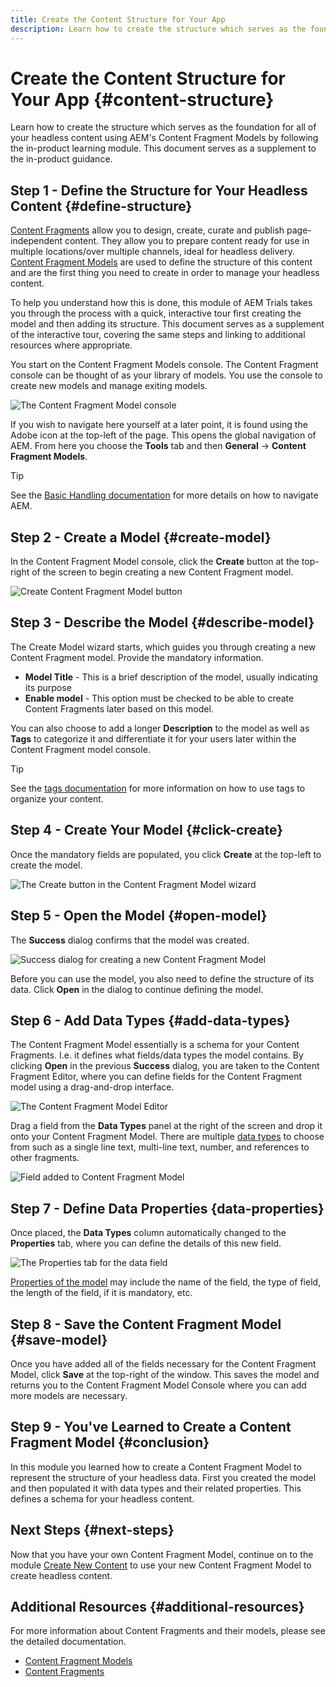 ```yaml
---
title: Create the Content Structure for Your App
description: Learn how to create the structure which serves as the foundation for all of your headless content using AEM's Content Fragment Models.
---
```


# Create the Content Structure for Your App {#content-structure}

Learn how to create the structure which serves as the foundation for all of your headless content using AEM's Content Fragment Models by following the in-product learning module. This document serves as a supplement to the in-product guidance.

## Step 1 - Define the Structure for Your Headless Content {#define-structure}

[Content Fragments](/help/assets/content-fragments/content-fragments.md) allow you to design, create, curate and publish page-independent content. They allow you to prepare content ready for use in multiple locations/over multiple channels, ideal for headless delivery. [Content Fragment Models](/help/assets/content-fragments/content-fragments-models.md) are used to define the structure of this content and are the first thing you need to create in order to manage your headless content.

To help you understand how this is done, this module of AEM Trials takes you through the process with a quick, interactive tour first creating the model and then adding its structure. This document serves as a supplement of the interactive tour, covering the same steps and linking to additional resources where appropriate.

You start on the Content Fragment Models console. The Content Fragment console can be thought of as your library of models. You use the console to create new models and manage exiting models.

![The Content Fragment Model console]()

If you wish to navigate here yourself at a later point, it is found using the Adobe icon at the top-left of the page. This opens the global navigation of AEM. From here you choose the **Tools** tab and then **General** -&gt; **Content Fragment Models**.

>[!TIP]
>
>See the [Basic Handling documentation](/help/sites-cloud/authoring/getting-started/basic-handling.md) for more details on how to navigate AEM.
 
## Step 2 - Create a Model {#create-model}

In the Content Fragment Model console, click the **Create** button at the top-right of the screen to begin creating a new Content Fragment model.

![Create Content Fragment Model button]()

## Step 3 - Describe the Model {#describe-model}

The Create Model wizard starts, which guides you through creating a new Content Fragment model. Provide the mandatory information.

* **Model Title** - This is a brief description of the model, usually indicating its purpose
* **Enable model** - This option must be checked to be able to create Content Fragments later based on this model.

You can also choose to add a longer **Description** to the model as well as **Tags** to categorize it and differentiate it for your users later within the Content Fragment model console.

>[!TIP]
>
>See the [tags documentation](/help/sites-cloud/authoring/features/tags.md) for more information on how to use tags to organize your content.

## Step 4 - Create Your Model {#click-create}

Once the mandatory fields are populated, you click **Create** at the top-left to create the model. 

![The Create button in the Content Fragment Model wizard]()

## Step 5 - Open the Model {#open-model}

The **Success** dialog confirms that the model was created.

![Success dialog for creating a new Content Fragment Model]()

Before you can use the model, you also need to define the structure of its data. Click **Open** in the dialog to continue defining the model.

## Step 6 - Add Data Types {#add-data-types}

The Content Fragment Model essentially is a schema for your Content Fragments. I.e. it defines what fields/data types the model contains. By clicking **Open** in the previous **Success** dialog, you are taken to the Content Fragment Editor, where you can define fields for the Content Fragment model using a drag-and-drop interface.

![The Content Fragment Model Editor]()

Drag a field from the **Data Types** panel at the right of the screen and drop it onto your Content Fragment Model. There are multiple [data types](/help/assets/content-fragments/content-fragments-models.md#data-types) to choose from such as a single line text, multi-line text, number, and references to other fragments.

![Field added to Content Fragment Model]()

## Step 7 - Define Data Properties {data-properties}

Once placed, the **Data Types** column automatically changed to the **Properties** tab, where you can define the details of this new field.

![The Properties tab for the data field]()

[Properties of the model](/help/assets/content-fragments/content-fragments-models.md#properties) may include the name of the field, the type of field, the length of the field, if it is mandatory, etc.

## Step 8 - Save the Content Fragment Model {#save-model}

Once you have added all of the fields necessary for the Content Fragment Model, click **Save** at the top-right of the window. This saves the model and returns you to the Content Fragment Model Console where you can add more models are necessary.

## Step 9 - You've Learned to Create a Content Fragment Model {#conclusion}

In this module you learned how to create a Content Fragment Model to represent the structure of your headless data. First you created the model and then populated it with data types and their related properties. This defines a schema for your headless content.

## Next Steps {#next-steps}

Now that you have your own Content Fragment Model, continue on to the module [Create New Content](create-content.md) to use your new Content Fragment Model to create headless content.

## Additional Resources {#additional-resources}

For more information about Content Fragments and their models, please see the detailed documentation.

* [Content Fragment Models](/help/assets/content-fragments/content-fragments-models.md)
* [Content Fragments](/help/assets/content-fragments/content-fragments.md)